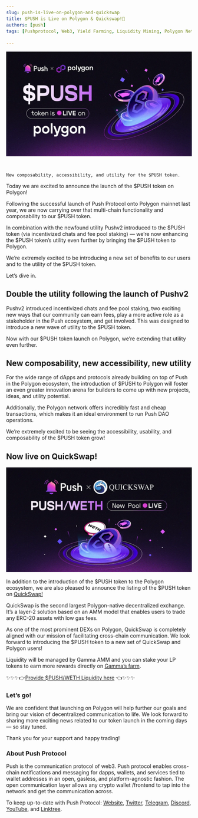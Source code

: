```yaml
---
slug: push-is-live-on-polygon-and-quickswap
title: $PUSH is Live on Polygon & Quickswap!💜
authors: [push]
tags: [Pushprotocol, Web3, Yield Farming, Liquidity Mining, Polygon Network]

---
```

![Docusaurus Image](./cover-image.webp)

<!--truncate-->

<!--customheaderpoint-->
# 
    New composability, accessibility, and utility for the $PUSH token.


Today we are excited to announce the launch of the $PUSH token on Polygon!

Following the successful launch of Push Protocol onto Polygon mainnet last year, we are now carrying over that multi-chain functionality and composability to our $PUSH token.

In combination with the newfound utility Pushv2 introduced to the $PUSH token (via incentivized chats and fee pool staking) — we’re now enhancing the $PUSH token’s utility even further by bringing the $PUSH token to Polygon.

We’re extremely excited to be introducing a new set of benefits to our users and to the utility of the $PUSH token.

Let’s dive in.

## Double the utility following the launch of Pushv2
Pushv2 introduced incentivized chats and fee pool staking, two exciting new ways that our community can earn fees, play a more active role as a stakeholder in the Push ecosystem, and get involved. This was designed to introduce a new wave of utility to the $PUSH token.

Now with our $PUSH token launch on Polygon, we’re extending that utility even further.

## New composability, new accessibility, new utility
For the wide range of dApps and protocols already building on top of Push in the Polygon ecosystem, the introduction of $PUSH to Polygon will foster an even greater innovation arena for builders to come up with new projects, ideas, and utility potential.

Additionally, the Polygon network offers incredibly fast and cheap transactions, which makes it an ideal environment to run Push DAO operations.

We’re extremely excited to be seeing the accessibility, usability, and composability of the $PUSH token grow!

## Now live on QuickSwap!

![Docusaurus Image](./cover-image2.webp)

In addition to the introduction of the $PUSH token to the Polygon ecosystem, we are also pleased to announce the listing of the $PUSH token on [QuickSwap!](https://quickswap.exchange/#/)

QuickSwap is the second largest Polygon-native decentralized exchange. It’s a layer-2 solution based on an AMM model that enables users to trade any ERC-20 assets with low gas fees.

As one of the most prominent DEXs on Polygon, QuickSwap is completely aligned with our mission of facilitating cross-chain communication. We look forward to introducing the $PUSH token to a new set of QuickSwap and Polygon users!

Liquidity will be managed by Gamma AMM and you can stake your LP tokens to earn more rewards directly on [Gamma’s farm](https://quickswap.exchange/#/farm).

✨✨✨👉[Provide $PUSH/WETH Liquidity here](https://quickswap.exchange/#/pools?currency0=0x58001cC1A9E17A20935079aB40B1B8f4Fc19EFd1&currency1=0x7ceB23fD6bC0adD59E62ac25578270cFf1b9f619) 👈✨✨✨

### Let’s go!
We are confident that launching on Polygon will help further our goals and bring our vision of decentralized communication to life. We look forward to sharing more exciting news related to our token launch in the coming days — so stay tuned.

Thank you for your support and happy trading!




### About Push Protocol

Push is the communication protocol of web3. Push protocol enables cross-chain notifications and messaging for dapps, wallets, and services tied to wallet addresses in an open, gasless, and platform-agnostic fashion. The open communication layer allows any crypto wallet /frontend to tap into the network and get the communication across.

To keep up-to-date with Push Protocol: [Website](https://push.org/), [Twitter](https://twitter.com/pushprotocol), [Telegram](https://t.me/epnsproject), [Discord](https://discord.gg/pushprotocol), [YouTube](https://www.youtube.com/c/EthereumPushNotificationService), and [Linktree](https://linktr.ee/pushprotocol).
